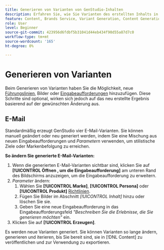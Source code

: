 ```yaml
---
title: Generieren von Varianten von GenStudio-Inhalten
description: Erfahren Sie, wie Sie Varianten des erstellten Inhalts in Adobe [!DNL GenStudio] generieren.
feature: Content, Brands Service, Variant Generation, Content Generation
role: User
level: Beginner
source-git-commit: 423956d6fdbf5b31041d44eb434f90d55a87d7c0
workflow-type: tm+mt
source-wordcount: '165'
ht-degree: 0%

---
```



# Generieren von Varianten

Beim Generieren von Varianten haben Sie die Möglichkeit, neue [Führungslinien](/help/user-guide/guidelines/overview.md), Bilder oder [Eingabeaufforderungen](/help/user-guide/effective-prompts.md) hinzuzufügen. Diese Schritte sind optional, wirken sich jedoch auf das neu erstellte Ergebnis basierend auf der gewünschten Änderung aus.

## E-Mail

Standardmäßig erzeugt GenStudio vier E-Mail-Varianten. Sie können manuell geändert oder neu generiert werden, indem Sie eine Mischung aus neuen Eingabeaufforderungen und _Parametern_ verwenden, um stilistische Ziele oder Markenbefolgung zu erreichen.

**So ändern Sie generierte E-Mail-Varianten:**

1. Wenn die generierten E-Mail-Varianten sichtbar sind, klicken Sie auf **[!UICONTROL Öffnen , um die Eingabeaufforderung]** am unteren Rand des Bildschirms anzuzeigen, um die Eingabeaufforderung zu erweitern.
1. _Parameter_ ändern:
   1. Wählen Sie **[!UICONTROL Marke]**, **[!UICONTROL Persona]** oder **[!UICONTROL Produkt]** [Richtlinien](/help/user-guide/guidelines/overview.md).
   1. Fügen Sie Bilder im Abschnitt _[!UICONTROL Inhalt]_ hinzu oder löschen Sie sie.
   1. Geben Sie eine neue Eingabeaufforderung in das Eingabeaufforderungsfeld _&quot;Beschreiben Sie die Erlebnisse, die Sie generieren möchten&quot;_ ein.
1. Klicken Sie auf **[!UICONTROL Erzeugen]**.

Es werden neue Varianten generiert. Sie können Varianten so lange ändern, generieren und iterieren, bis Sie bereit sind, sie in [!DNL Content] zu veröffentlichen und zur Verwendung zu exportieren.
